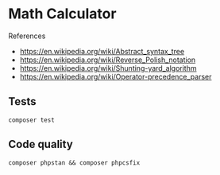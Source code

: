 # Math Calculator

References

* https://en.wikipedia.org/wiki/Abstract_syntax_tree
* https://en.wikipedia.org/wiki/Reverse_Polish_notation
* https://en.wikipedia.org/wiki/Shunting-yard_algorithm
* https://en.wikipedia.org/wiki/Operator-precedence_parser

## Tests

```
composer test
```

## Code quality

```
composer phpstan && composer phpcsfix
```
